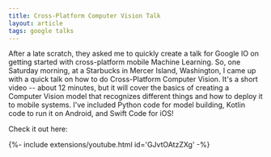 ```yaml
---
title: Cross-Platform Computer Vision Talk
layout: article
tags: google talks
---
```


After a late scratch, they asked me to quickly create a talk for Google IO on getting started with cross-platform mobile Machine Learning. So, one Saturday morning, at a Starbucks in Mercer Island, Washington, I came up with a quick talk on how to do Cross-Platform Computer Vision. It's a short video -- about 12 minutes, but it will cover the basics of creating a Computer Vision model that recognizes different things and how to deploy it to mobile systems. I've included Python code for model building, Kotlin code to run it on Android, and Swift Code for iOS!

Check it out here:
<div>{%- include extensions/youtube.html id='GJvtOAtzZXg' -%}</div>